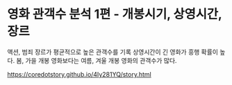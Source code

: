 영화 관객수 분석 1편 - 개봉시기, 상영시간, 장르
=====

액션, 범죄 장르가 평균적으로 높은 관객수를 기록
상영시간이 긴 영화가 흥행 확률이 높다.
봄, 가을 개봉 영화보다는 여름, 겨울 개봉 영화의 관객수가 많다.
 

<a href='https://coredotstory.github.io/4Iy281YQ/story.html'>https://coredotstory.github.io/4Iy281YQ/story.html</a>